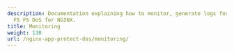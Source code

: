 ```yaml
---
description: Documentation explaining how to monitor, generate logs for, and debug
  F5 F5 DoS for NGINX.
title: Monitoring
weight: 130
url: /nginx-app-protect-dos/monitoring/
---
```


